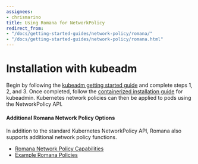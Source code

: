 ```yaml
---
assignees:
- chrismarino
title: Using Romana for NetworkPolicy
redirect_from:
- "/docs/getting-started-guides/network-policy/romana/"
- "/docs/getting-started-guides/network-policy/romana.html"
---
```


# Installation with kubeadm

Begin by following the [kubeadm getting started guide](/docs/getting-started-guides/kubeadm/) and complete steps 1, 2, and 3. Once completed, follow the [containerized installation guide](https://github.com/romana/romana/tree/master/containerize) for kubeadmin. Kubernetes network policies can then be applied to pods using the NetworkPolicy API.

#### Additional Romana Network Policy Options

In addition to the standard Kubernetes NetworkPolicy API, Romana also supports additional network policy functions.

* [Romana Network Policy Capabilities](https://github.com/romana/romana/wiki/Romana-policies)
* [Example Romana Policies](https://github.com/romana/core/tree/master/policy)


